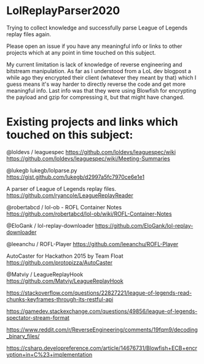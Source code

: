 # LolReplayParser2020
Trying to collect knowledge and successfully parse League of Legends replay files again.

Please open an issue if you have any meaningful info or links to other projects which at any point in time touched on this subject.

My current limitation is lack of knowledge of reverse engineering and bitstream manipulation. As far as I understood from a LoL dev blogpost a while ago they encrypted their client (whatever they meant by that) which I guess means it's way harder to directly reverse the code and get more meaningful info.
Last info was that they were using Blowfish for encrypting the payload and gzip for compressing it, but that might have changed.


# Existing projects and links which touched on this subject:

@loldevs / leaguespec 
https://github.com/loldevs/leaguespec/wiki
https://github.com/loldevs/leaguespec/wiki/Meeting-Summaries

@lukegb lukegb/lolparse.py
https://gist.github.com/lukegb/d2997a5fc7970ce6e1e1

A parser of League of Legends replay files. 
https://github.com/ryancole/LeagueReplayReader

@robertabcd / lol-ob - ROFL Container Notes
https://github.com/robertabcd/lol-ob/wiki/ROFL-Container-Notes

@EloGank / lol-replay-downloader 
https://github.com/EloGank/lol-replay-downloader

@leeanchu / ROFL-Player 
https://github.com/leeanchu/ROFL-Player

AutoCaster for Hackathon 2015 by Team Float
https://github.com/protopizza/AutoCaster

@Matviy / LeagueReplayHook 
https://github.com/Matviy/LeagueReplayHook

https://stackoverflow.com/questions/22827221/league-of-legends-read-chunks-keyframes-through-its-restful-api

https://gamedev.stackexchange.com/questions/49856/league-of-legends-spectator-stream-format

https://www.reddit.com/r/ReverseEngineering/comments/19fqm9/decoding_binary_files/

https://csharp.developreference.com/article/14676731/Blowfish+ECB+encryption+in+C%23+implementation

